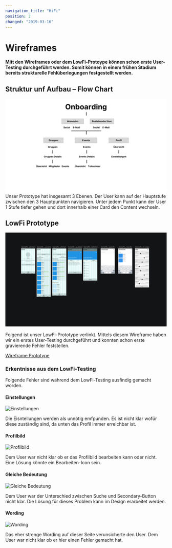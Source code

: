 ```yaml
---
navigation_title: "HiFi"
position: 2
changed: "2019-03-16"
---
```


# Wireframes
**Mitt den Wireframes oder dem LowFi-Protoype können schon erste User-Testing durchgeführt werden. Somit können in einem frühen Stadium bereits strukturelle Fehlüberlegungen festgestellt werden.**

## Struktur unf Aufbau – Flow Chart
![User Flow](_media/Flow_Chart.png)
Unser Prototype hat insgesamt 3 Ebenen. Der User kann auf der Hauptstufe zwischen den 3 Hauptpunkten navigieren. Unter jedem Punkt kann der User 1 Stufe tiefer gehen und dort innerhalb einer Card den Content wechseln.



## LowFi Prototype

![Wireframes](_media/Wireframes.png)

Folgend ist unser LowFi-Prototype verlinkt. Mittels diesem Wireframe haben wir ein erstes User-Testing durchgeführt und konnten schon erste gravierende Fehler feststellen. 

[Wireframe Prototype](https://notch-interactive.invisionapp.com/share/GKR1N2D6CWU#/screens/352596569_benefit-Onboarding)

### Erkentnisse aus dem LowFi-Testing
Folgende Fehler sind während dem LowFi-Testing ausfindig gemacht worden.

#### Einstellungen

![Einstellungen](_media/Einstellungen_Fail.png)

Die Eisntellungen werden als unnötig emfpunden. Es ist nicht klar wofür diese zuständig sind, da unten das Profil immer erreichbar ist.

#### Profilbild

![Profilbild](_media/editing.png)

Dem User war nicht klar ob er das Profilbild bearbeiten kann oder nicht. Eine Lösung könnte ein Bearbeiten-Icon sein.

#### Gleiche Bedeutung

![Gleiche Bedeutung](_media/same_meaning.png)

Dem User war der Unterschied zwischen Suche und Secondary-Button nicht klar. Die Lösung für dieses Problem kann im Design erarbeitet werden.

#### Wording

![Wording](_media/wording.png)

Das eher strenge Wording auf dieser Seite verunsicherte den User. Dem User war nicht klar ob er hier einen Fehler gemacht hat.







